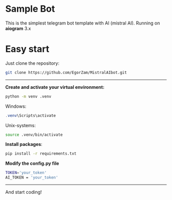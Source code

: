 # Sample Bot

This is the simplest telegram bot template with AI (mistral AI). Running on **aiogram** 3.x

# Easy start
Just clone the repository:
```bash
git clone https://github.com/EgorZam/MistralAIbot.git
```
---
**Create and activate your virtual environment:**
```bash
python -m venv .venv
```
Windows:
```powershell
.venv\Scripts\activate
```
Unix-systems:
```bash
source .venv/bin/activate
```
**Install packages**:
```bash
pip install -r requirements.txt
```
**Modify the config.py file**
```bash
TOKEN='your_token'
AI_TOKEN = 'your_token'
```
---
And start coding! 
